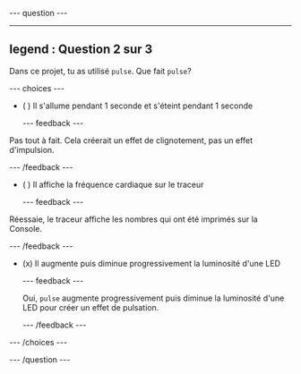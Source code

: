 
--- question ---

---
legend : Question 2 sur 3
---

Dans ce projet, tu as utilisé `pulse`. Que fait `pulse`?

--- choices ---

- ( ) Il s'allume pendant 1 seconde et s'éteint pendant 1 seconde

  --- feedback ---

Pas tout à fait. Cela créerait un effet de clignotement, pas un effet d'impulsion.

  --- /feedback ---

- ( ) Il affiche la fréquence cardiaque sur le traceur

  --- feedback ---

Réessaie, le traceur affiche les nombres qui ont été imprimés sur la Console.

  --- /feedback ---

- (x) Il augmente puis diminue progressivement la luminosité d'une LED

  --- feedback ---

  Oui, `pulse` augmente progressivement puis diminue la luminosité d'une LED pour créer un effet de pulsation.

  --- /feedback ---


--- /choices ---

--- /question ---
